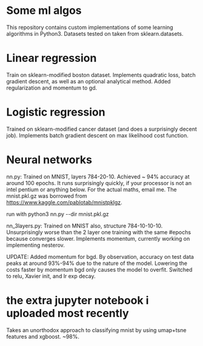 # Some ml algos
This repository contains custom implementations of some learning algorithms in Python3. Datasets tested on taken from sklearn.datasets.

# Linear regression
Train on sklearn-modified boston dataset. Implements quadratic loss, batch gradient descent, as well as an optional analytical method. Added regularization and momentum to gd.

# Logistic regression
Trained on sklearn-modified cancer dataset (and does a surprisingly decent job). Implements batch gradient descent on max likelihood cost function.

# Neural networks
nn.py: Trained on MNIST, layers 784-20-10. Achieved ~ 94% accuracy at around 100 epochs. It runs surprisingly quickly, if your processor is not an intel pentium or anything below. For the actual maths, email me. 
The mnist.pkl.gz was borrowed from https://www.kaggle.com/pablotab/mnistpklgz. 

run with python3 nn.py --dir mnist.pkl.gz


nn_3layers.py: Trained on MNIST also, structure 784-10-10-10. Unsurprisingly worse than the 2 layer one training with the same #epochs because converges slower. Implements momentum, currently working on implementing nesterov. 


UPDATE: Added momentum for bgd. By observation, accuracy on test data peaks at around 93%-94% due to the nature of the model. Lowering the costs faster by momentum bgd only causes the model to overfit. Switched to relu, Xavier init, and lr exp decay.


# the extra jupyter notebook i uploaded most recently
Takes an unorthodox approach to classifying mnist by using umap+tsne features and xgboost. ~98%.
